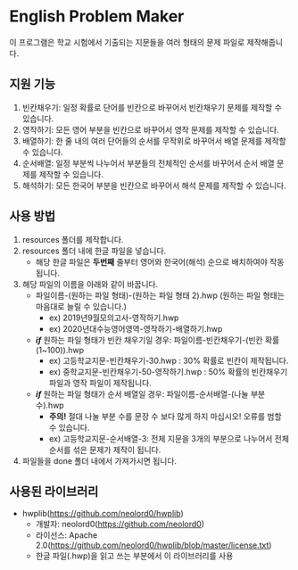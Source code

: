 # English Problem Maker

이 프로그램은 학교 시험에서 기출되는 지문들을 여러 형태의 문제 파일로 제작해줍니다.

## 지원 기능

1. 빈칸채우기: 일정 확률로 단어를 빈칸으로 바꾸어서 빈칸채우기 문제를 제작할 수 있습니다.
2. 영작하기: 모든 영어 부분을 빈칸으로 바꾸어서 영작 문제를 제작할 수 있습니다.
3. 배열하기: 한 줄 내의 여러 단어들의 순서를 무작위로 바꾸어서 배열 문제를 제작할 수 있습니다.
4. 순서배열: 일정 부분씩 나누어서 부분들의 전체적인 순서를 바꾸어서 순서 배열 문제를 제작할 수 있습니다.
5. 해석하기: 모든 한국어 부분을 빈칸으로 바꾸어서 해석 문제를 제작할 수 있습니다.

## 사용 방법

1. resources 폴더를 제작합니다.
2. resources 폴더 내에 한글 파일을 넣습니다.
   - 해당 한글 파일은 **두번째** 줄부터 영어와 한국어(해석) 순으로 배치하여야 작동됩니다.
3. 해당 파일의 이름을 아래와 같이 바꿉니다.
   - 파일이름-(원하는 파일 형태)-(원하는 파일 형태 2).hwp (원하는 파일 형태는 마음대로 늘릴 수 있습니다.)
     - ex) 2019년9월모의고사-영작하기.hwp
     - ex) 2020년대수능영어영역-영작하기-배열하기.hwp
   - **_if_** 원하는 파일 형태가 빈칸 채우기일 경우: 파일이름-빈칸채우기-(빈칸 확률(1~100)).hwp
     - ex) 고등학교지문-빈칸채우기-30.hwp : 30% 확률로 빈칸이 제작됩니다.
     - ex) 중학교지문-빈칸채우기-50-영작하기.hwp : 50% 확률의 빈칸채우기 파일과 영작 파일이 제작됩니다.
   - **_if_** 원하는 파일 형태가 순서 배열일 경우: 파일이름-순서배열-(나눌 부분 수).hwp
     - **주의!** 절대 나눌 부분 수를 문장 수 보다 많게 하지 마십시오! 오류를 범할 수 있습니다.
     - ex) 고등학교지문-순서배열-3: 전체 지문을 3개의 부분으로 나누어서 전체 순서를 섞은 문제가 제작이 됩니다.
4. 파일들을 done 폴더 내에서 가져가시면 됩니다.

## 사용된 라이브러리

- hwplib(https://github.com/neolord0/hwplib)
  - 개발자: neolord0(https://github.com/neolord0)
  - 라이선스: Apache 2.0(https://github.com/neolord0/hwplib/blob/master/license.txt)
  - 한글 파일(.hwp)을 읽고 쓰는 부분에서 이 라이브러리를 사용
